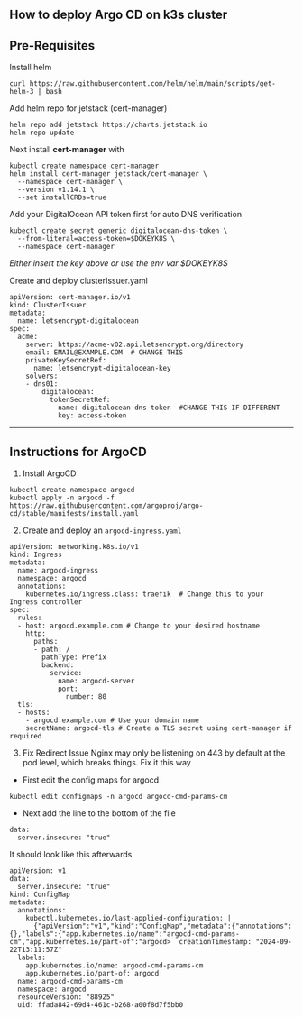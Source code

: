 ## How to deploy Argo CD on k3s cluster

## Pre-Requisites
Install helm
```
curl https://raw.githubusercontent.com/helm/helm/main/scripts/get-helm-3 | bash
```

Add helm repo for jetstack (cert-manager)
```
helm repo add jetstack https://charts.jetstack.io
helm repo update
```

Next install **cert-manager** with
```
kubectl create namespace cert-manager
helm install cert-manager jetstack/cert-manager \
  --namespace cert-manager \
  --version v1.14.1 \
  --set installCRDs=true
```

Add your DigitalOcean API token first for auto DNS verification
```
kubectl create secret generic digitalocean-dns-token \
  --from-literal=access-token=$DOKEYK8S \
  --namespace cert-manager
```
_Either insert the key above or use the env var $DOKEYK8S_

Create and deploy clusterIssuer.yaml
```
apiVersion: cert-manager.io/v1
kind: ClusterIssuer
metadata:
  name: letsencrypt-digitalocean
spec:
  acme:
    server: https://acme-v02.api.letsencrypt.org/directory
    email: EMAIL@EXAMPLE.COM  # CHANGE THIS
    privateKeySecretRef:
      name: letsencrypt-digitalocean-key
    solvers:
    - dns01:
        digitalocean:
          tokenSecretRef:
            name: digitalocean-dns-token  #CHANGE THIS IF DIFFERENT
            key: access-token
```
---

## Instructions for ArgoCD
1. Install ArgoCD
```
kubectl create namespace argocd
kubectl apply -n argocd -f https://raw.githubusercontent.com/argoproj/argo-cd/stable/manifests/install.yaml
```

2. Create and deploy an `argocd-ingress.yaml`
```
apiVersion: networking.k8s.io/v1
kind: Ingress
metadata:
  name: argocd-ingress
  namespace: argocd
  annotations:
    kubernetes.io/ingress.class: traefik  # Change this to your Ingress controller
spec:
  rules:
  - host: argocd.example.com # Change to your desired hostname
    http:
      paths:
      - path: /
        pathType: Prefix
        backend:
          service:
            name: argocd-server
            port:
              number: 80
  tls:
  - hosts:
    - argocd.example.com # Use your domain name
    secretName: argocd-tls # Create a TLS secret using cert-manager if required
```
3. Fix Redirect Issue
Nginx may only be listening on 443 by default at the pod level, which breaks things.
Fix it this way
- First edit the config maps for argocd
```
kubectl edit configmaps -n argocd argocd-cmd-params-cm
```
- Next add the line to the bottom of the file
```
data:
  server.insecure: "true"
```
It should look like this afterwards
```
apiVersion: v1
data:
  server.insecure: "true"
kind: ConfigMap
metadata:
  annotations:
    kubectl.kubernetes.io/last-applied-configuration: |
      {"apiVersion":"v1","kind":"ConfigMap","metadata":{"annotations":{},"labels":{"app.kubernetes.io/name":"argocd-cmd-params-cm","app.kubernetes.io/part-of":"argocd>  creationTimestamp: "2024-09-22T13:11:57Z"
  labels:
    app.kubernetes.io/name: argocd-cmd-params-cm
    app.kubernetes.io/part-of: argocd
  name: argocd-cmd-params-cm
  namespace: argocd
  resourceVersion: "88925"
  uid: ffada842-69d4-461c-b268-a00f8d7f5bb0
```

